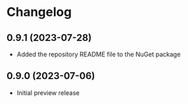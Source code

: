 # Changelog

## 0.9.1 (2023-07-28)
- Added the repository README file to the NuGet package

## 0.9.0 (2023-07-06)
- Initial preview release